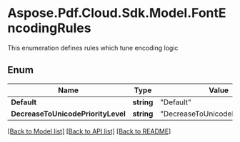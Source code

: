 # Aspose.Pdf.Cloud.Sdk.Model.FontEncodingRules
This enumeration defines rules which tune encoding logic

## Enum

Name | Type | Value
------------ | ------------- | -------------
**Default** | **string** | "Default"
**DecreaseToUnicodePriorityLevel** | **string** | "DecreaseToUnicodePriorityLevel"


[[Back to Model list]](../README.md#documentation-for-models) [[Back to API list]](../README.md#documentation-for-api-endpoints) [[Back to README]](../README.md)

